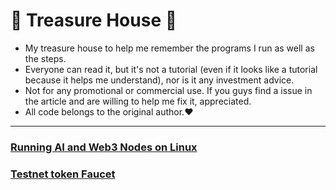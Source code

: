 #                                                                                                                             🌟 Treasure House 🌟

* My treasure house to help me remember the programs I run as well as the steps.
* Everyone can read it, but it's not a tutorial (even if it looks like a tutorial because it helps me understand), nor is it any investment advice.
* Not for any promotional or commercial use. If you guys find a issue in the article and are willing to help me fix it, appreciated.
* All code belongs to the original author.❤️
---

### [Running AI and Web3 Nodes on Linux ](https://github.com/Elemonbee/Tutorial-for-Running-node-on-Linux/tree/Node-List)
### [Testnet token Faucet](https://github.com/Elemonbee/My-treasure-house/tree/Testnet-token-faucet)
